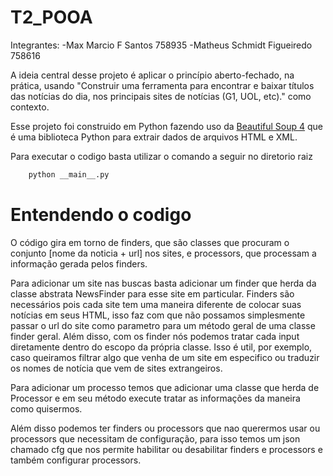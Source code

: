 # T2_POOA

Integrantes:
  -Max Marcio F Santos 758935
  -Matheus Schmidt Figueiredo 758616

A ideia central desse projeto é aplicar o princípio aberto-fechado, na prática, usando 
"Construir uma ferramenta para encontrar e baixar títulos das notícias do dia, nos principais sites de notícias (G1, UOL, etc)." como contexto.

Esse projeto foi construido em Python fazendo uso da 
[Beautiful Soup 4](https://pypi.org/project/bs4/) que é uma biblioteca Python para extrair dados de arquivos HTML e XML.

Para executar o codigo basta utilizar o comando a seguir no diretorio raiz
```bash
    python __main__.py
```

# Entendendo o codigo
O código gira em torno de finders, que são classes que procuram o conjunto [nome da noticia + url] nos sites, e processors, que processam a informação gerada pelos finders.

Para adicionar um site nas buscas basta adicionar um finder que herda da classe abstrata NewsFinder para esse site em particular. 
Finders são necessários pois cada site tem uma maneira diferente de colocar suas notícias em seus HTML,
isso faz com que não possamos simplesmente passar o url do site como parametro para um método geral de uma classe finder geral.
Além disso, com os finder nós podemos tratar cada input diretamente dentro do escopo da própria classe.
Isso é util, por exemplo, caso queiramos filtrar algo que venha de um site em especifico ou traduzir os nomes de notícia que vem de sites extrangeiros.

Para adicionar um processo temos que adicionar uma classe que herda de Processor e em seu método execute tratar as informações da maneira como quisermos.

Além disso podemos ter finders ou processors que nao querermos usar ou processors que necessitam de configuração, 
para isso temos um json chamado cfg que nos permite habilitar ou desabilitar finders e processors e também configurar processors.
